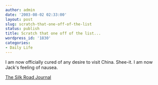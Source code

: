 ```yaml
---
author: admin
date: '2003-08-02 02:33:00'
layout: post
slug: scratch-that-one-off-of-the-list
status: publish
title: Scratch that one off of the list...
wordpress_id: '1830'
categories:
- Daily Life
---
```

I am now officially cured of any desire to visit China. Shee-it. I am now Jack&apos;s feeling of nausea.

<a href="http://www.agonist.org/silkroad/">The Silk Road Journal</a>
